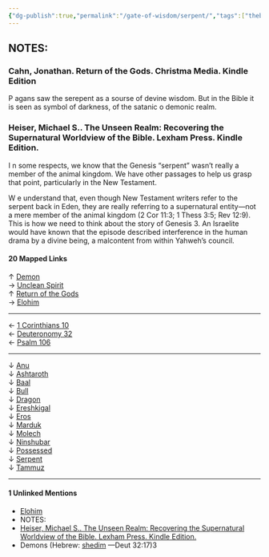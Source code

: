 ```yaml
---
{"dg-publish":true,"permalink":"/gate-of-wisdom/serpent/","tags":["thebrain","GateWisdom","nothome","S"]}
---
```



## NOTES:

### Cahn, Jonathan. Return of the Gods. Christma Media. Kindle Edition

P agans saw the serepent as a sourse of devine wisdom. But in the Bible it is seen as symbol of darkness, of the satanic o demonic realm.

  

### Heiser, Michael S.. The Unseen Realm: Recovering the Supernatural Worldview of the Bible. Lexham Press. Kindle Edition.

  

I n some respects, we know that the Genesis “serpent” wasn’t really a member of the animal kingdom. We have other passages to help us grasp that point, particularly in the New Testament.

  

W e understand that, even though New Testament writers refer to the serpent back in Eden, they are really referring to a supernatural entity—not a mere member of the animal kingdom (2 Cor 11:3; 1 Thess 3:5; Rev 12:9). This is how we need to think about the story of Genesis 3. An Israelite would have known that the episode described interference in the human drama by a divine being, a malcontent from within Yahweh’s council.

#### 20 Mapped Links

↑ [Demon](https://app.thebrain.com/brain/9d9e6e01-35d1-431b-8520-6e7ad360f8ce/brain/9d9e6e01-35d1-431b-8520-6e7ad360f8ce/d3c90959-a6f0-41f9-9d81-74bcdeb34c77)  
→ [Unclean Spirit](https://app.thebrain.com/brain/9d9e6e01-35d1-431b-8520-6e7ad360f8ce/brain/9d9e6e01-35d1-431b-8520-6e7ad360f8ce/b40bd264-cea4-4e6a-bace-751f900a8be4)  
↑ [Return of the Gods](https://app.thebrain.com/brain/9d9e6e01-35d1-431b-8520-6e7ad360f8ce/brain/9d9e6e01-35d1-431b-8520-6e7ad360f8ce/d4183dbf-945b-4a4f-b0e6-bf6a23f0b693)  
→ [Elohim](https://app.thebrain.com/brain/9d9e6e01-35d1-431b-8520-6e7ad360f8ce/brain/9d9e6e01-35d1-431b-8520-6e7ad360f8ce/85810880-89b8-4656-b570-36ef84538be1)

---

← [1 Corinthians 10](https://app.thebrain.com/brain/9d9e6e01-35d1-431b-8520-6e7ad360f8ce/brain/9d9e6e01-35d1-431b-8520-6e7ad360f8ce/93bce621-6fd1-452a-8bda-c8a17cc4f6d9)  
← [Deuteronomy 32](https://app.thebrain.com/brain/9d9e6e01-35d1-431b-8520-6e7ad360f8ce/brain/9d9e6e01-35d1-431b-8520-6e7ad360f8ce/e687f0fd-4416-50a5-bfa9-c8fb697c1ccc)  
← [Psalm 106](https://app.thebrain.com/brain/9d9e6e01-35d1-431b-8520-6e7ad360f8ce/brain/9d9e6e01-35d1-431b-8520-6e7ad360f8ce/b7cfa00a-2de4-5b9c-bf04-7ced65ab7280)

---

↓ [Anu](https://app.thebrain.com/brain/9d9e6e01-35d1-431b-8520-6e7ad360f8ce/brain/9d9e6e01-35d1-431b-8520-6e7ad360f8ce/f48958db-e698-426f-9eed-353d2ad63c34)  
↓ [Ashtaroth](https://app.thebrain.com/brain/9d9e6e01-35d1-431b-8520-6e7ad360f8ce/brain/9d9e6e01-35d1-431b-8520-6e7ad360f8ce/c8754edb-f2a1-4718-8153-7a37415df619)  
↓ [Baal](https://app.thebrain.com/brain/9d9e6e01-35d1-431b-8520-6e7ad360f8ce/brain/9d9e6e01-35d1-431b-8520-6e7ad360f8ce/52ae99ef-4f00-4df2-b991-28527bcb95d5)  
↓ [Bull](https://app.thebrain.com/brain/9d9e6e01-35d1-431b-8520-6e7ad360f8ce/brain/9d9e6e01-35d1-431b-8520-6e7ad360f8ce/3a5dcb79-03cd-4965-9854-0f6e3cc2a32e)  
↓ [Dragon](https://app.thebrain.com/brain/9d9e6e01-35d1-431b-8520-6e7ad360f8ce/brain/9d9e6e01-35d1-431b-8520-6e7ad360f8ce/1f42bd8e-a1bf-4217-857b-2b1d396053d1)  
↓ [Ereshkigal](https://app.thebrain.com/brain/9d9e6e01-35d1-431b-8520-6e7ad360f8ce/brain/9d9e6e01-35d1-431b-8520-6e7ad360f8ce/776c4bd4-9033-40f9-a82c-6850485b4cd7)  
↓ [Eros](https://app.thebrain.com/brain/9d9e6e01-35d1-431b-8520-6e7ad360f8ce/brain/9d9e6e01-35d1-431b-8520-6e7ad360f8ce/e16a6079-2314-4bdb-b326-97205ab01c9a)  
↓ [Marduk](https://app.thebrain.com/brain/9d9e6e01-35d1-431b-8520-6e7ad360f8ce/brain/9d9e6e01-35d1-431b-8520-6e7ad360f8ce/9d0a4c87-bdee-44f0-bd73-60484b31b175)  
↓ [Molech](https://app.thebrain.com/brain/9d9e6e01-35d1-431b-8520-6e7ad360f8ce/brain/9d9e6e01-35d1-431b-8520-6e7ad360f8ce/f98c172d-3db3-44a6-9bce-5fc0ac69bae9)  
↓ [Ninshubar](https://app.thebrain.com/brain/9d9e6e01-35d1-431b-8520-6e7ad360f8ce/brain/9d9e6e01-35d1-431b-8520-6e7ad360f8ce/6c8e2fd4-3178-4194-8dc7-b50d885694a8)  
↓ [Possessed](https://app.thebrain.com/brain/9d9e6e01-35d1-431b-8520-6e7ad360f8ce/brain/9d9e6e01-35d1-431b-8520-6e7ad360f8ce/af44e902-732d-4cd6-8f9d-04e7b6a86a55)  
↓ [Serpent](https://app.thebrain.com/brain/9d9e6e01-35d1-431b-8520-6e7ad360f8ce/brain/9d9e6e01-35d1-431b-8520-6e7ad360f8ce/d71c065c-4947-4f43-85d6-261a0dbe9599)  
↓ [Tammuz](https://app.thebrain.com/brain/9d9e6e01-35d1-431b-8520-6e7ad360f8ce/brain/9d9e6e01-35d1-431b-8520-6e7ad360f8ce/4c186587-f690-4bf7-a873-6666f285f000)

---

#### 1 Unlinked Mentions

- [Elohim](https://app.thebrain.com/brain/9d9e6e01-35d1-431b-8520-6e7ad360f8ce/brain/9d9e6e01-35d1-431b-8520-6e7ad360f8ce/85810880-89b8-4656-b570-36ef84538be1)
- NOTES:
- [Heiser, Michael S.. The Unseen Realm: Recovering the Supernatural Worldview of the Bible. Lexham Press. Kindle Edition.](https://app.thebrain.com/brain/9d9e6e01-35d1-431b-8520-6e7ad360f8ce/TheUnseenRealm)
- Demons (Hebrew: [shedim](https://app.thebrain.com/brain/9d9e6e01-35d1-431b-8520-6e7ad360f8ce/d71c065c-4947-4f43-85d6-261a0dbe9599/85810880-89b8-4656-b570-36ef84538be1/56/18/6/638876245707667153) —Deut 32:17)3